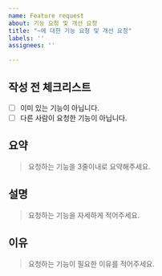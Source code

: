 ```yaml
---
name: Feature request
about: 기능 요청 및 개선 요청
title: "~에 대한 기능 요청 및 개선 요청"
labels: ''
assignees: ''

---
```


## 작성 전 체크리스트

- [ ] 이미 있는 기능이 아닙니다.
- [ ] 다른 사람이 요청한 기능이 아닙니다.

## 요약

> 요청하는 기능을 3줄이내로 요약해주세요.

## 설명

> 요청하는 기능을 자세하게 적어주세요.

## 이유

> 요청하는 기능이 필요한 이유를 적어주세요.

